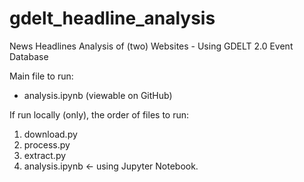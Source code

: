 # gdelt_headline_analysis
News Headlines Analysis of (two) Websites - Using GDELT 2.0 Event Database


Main file to run: 
- analysis.ipynb (viewable on GitHub)


If run locally (only), the order of files to run:
1. download.py
2. process.py
3. extract.py
4. analysis.ipynb <- using Jupyter Notebook.
